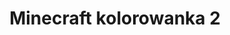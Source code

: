 ---
title: Minecraft kolorowanka 2
description: Kolorowanka Minecraft - wariant 2
canonical: /gry/minecraft
variant_of: minecraft
tags:
- gry
- minecraft
---